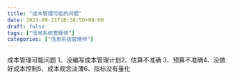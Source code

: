 ```yaml
---
title: "成本管理可能的问题"
date: 2021-09-21T20:38:50+08:00
draft: false
tags: ["信息系统管理师"]
categories: ["信息系统管理师"]
---
```




成本管理可能问题
1、没编写成本管理计划2、估算不准确
3、预算不准确4、没做好成本控制5、成本观念淡薄6、指标没有量化